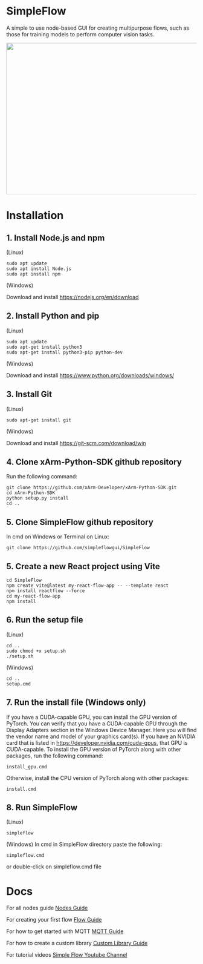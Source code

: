 # SimpleFlow
A simple to use node-based GUI for creating multipurpose flows, such as those for training models to perform computer vision tasks.

<a href="alternative text"><img src="https://github.com/simpleflowgui/SimpleFlow/blob/main/simpleflow.png" align="middle" width="800" height="400"></a>

# Installation
## 1. Install Node.js and npm

(Linux)
```code
sudo apt update
sudo apt install Node.js
sudo apt install npm
```

(Windows)

Download and install https://nodejs.org/en/download

## 2. Install Python and pip

(Linux)
```code
sudo apt update
sudo apt-get install python3
sudo apt-get install python3-pip python-dev
```

(Windows)

Download and install https://www.python.org/downloads/windows/

## 3. Install Git
(Linux)
```code
sudo apt-get install git
```

(Windows)

Download and install https://git-scm.com/download/win

## 4. Clone xArm-Python-SDK github repository
Run the following command:
```code
git clone https://github.com/xArm-Developer/xArm-Python-SDK.git
cd xArm-Python-SDK
python setup.py install
cd ..
```

## 5. Clone SimpleFlow github repository

In cmd on Windows or Terminal on Linux:

```code
git clone https://github.com/simpleflowgui/SimpleFlow
```

## 5. Create a new React project using Vite
```code
cd SimpleFlow
npm create vite@latest my-react-flow-app -- --template react
npm install reactflow --force
cd my-react-flow-app
npm install
```

## 6. Run the setup file

(Linux)
```code
cd ..
sudo chmod +x setup.sh
./setup.sh
```

(Windows)
```code
cd ..
setup.cmd
```

## 7. Run the install file (Windows only)
If you have a CUDA-capable GPU, you can install the GPU version of PyTorch. You can verify that you have a CUDA-capable GPU through the Display Adapters section in the Windows Device Manager. Here you will find the vendor name and model of your graphics card(s). If you have an NVIDIA card that is listed in https://developer.nvidia.com/cuda-gpus, that GPU is CUDA-capable. To install the GPU version of PyTorch along with other packages, run the following command:
```code
install_gpu.cmd
```

Otherwise, install the CPU version of PyTorch along with other packages:
```code
install.cmd
```


## 8. Run SimpleFlow
(Linux)
```code
simpleflow
```

(Windows)
In cmd in SimpleFlow directory paste the following:

```code
simpleflow.cmd
```

or double-click on simpleflow.cmd file


# Docs

For all nodes guide [Nodes Guide](https://simpleflowgui.github.io/nodes)

For creating your first flow [Flow Guide](https://simpleflowgui.github.io/flow)

For how to get started with MQTT [MQTT Guide](https://simpleflowgui.github.io/mqtt)

For how to create a custom library [Custom Library Guide](https://simpleflowgui.github.io/custom)

For tutorial videos [Simple Flow Youtube Channel](https://youtube.com/@SimpleFlow-pr6vy?si=D2S3IpeaQFZu_bFT)




